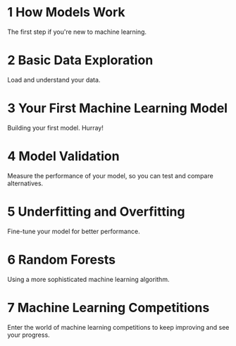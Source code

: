 # 1 How Models Work

The first step if you're new to machine learning.

# 2 Basic Data Exploration

Load and understand your data.

# 3 Your First Machine Learning Model

Building your first model. Hurray!

# 4 Model Validation

Measure the performance of your model, so you can test and compare alternatives.

# 5 Underfitting and Overfitting

Fine-tune your model for better performance.

# 6 Random Forests

Using a more sophisticated machine learning algorithm.

# 7 Machine Learning Competitions

Enter the world of machine learning competitions to keep improving and see your progress.
